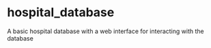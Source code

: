 # hospital_database
A basic hospital database with a web interface for interacting with the database

